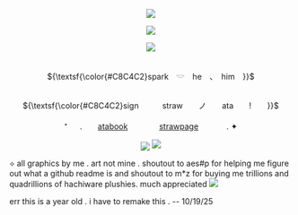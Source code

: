 <p align="center"> 
    <img src="https://file.garden/ZvCqhdy8jhQoAZIQ/Untitled1360_20250101094516.png"/>

<p align="center">
  <img src=https://komarev.com/ghpvc/?username=gumbawll&style=flat-square&color=4f5773&label=+++𖥔++++++>

<p align="center"> 
    <img src="https://file.garden/ZvCqhdy8jhQoAZIQ/IMG_2044.png"/>
<p align="center">  


<p align="center">
   <br> ${\textsf{\color{#C8C4C2}spark　𓎟　he　、　him　}}$ 
 <br>

 <p align="center">
   <br> ${\textsf{\color{#C8C4C2}sign　　　straw　　ノ　　ata　　!　　}}$ 
 <br>


 <br>
 ⁺ 　 .　　<a href="https://basil.atabook.org">atabook</a>　　　　<a href="https://sparkedup.straw.page">strawpage</a>　　 　 . ✦

<p align="center">
  <img src=https://spotify-github-profile.kittinanx.com/api/view?uid=31pyyswrryb5reafgjxmtr6ptmnq&cover_image=true&theme=natemoo-re&show_offline=false&background_color=000000&interchange=true&profanity=false&bar_color=fffcfc&bar_color_cover=false)](https://github.com/kittinan/spotify-github-profile)



<p align="center"> <img src="https://file.garden/ZvCqhdy8jhQoAZIQ/Untitled1360_20250101095551.png"/>

⟡ all graphics by me . art not mine . shoutout to aes#p for helping me figure out what a github readme is and shoutout to m*z for buying me trillions and quadrillions of hachiware plushies. much appreciated ![](https://64.media.tumblr.com/64b796fb21b47aaec7ed8f5860710e7a/e92e724d08501b36-a2/s75x75_c1/dbc8958ff913efdf4d6bce596b497ea140c95e31.gifv)

err this is a year old . i have to remake this . -- 10/19/25
  
